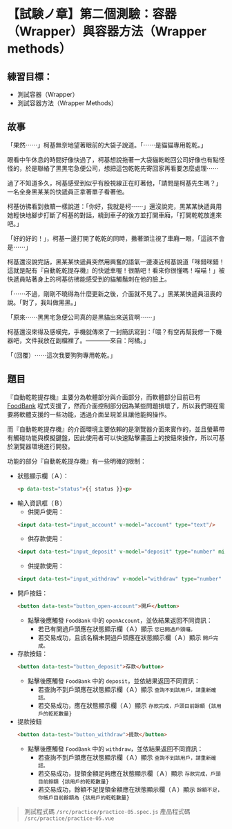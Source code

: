 # 【試験ノ章】第二個測驗：容器（Wrapper）與容器方法（Wrapper methods）

## 練習目標：
- 測試容器（Wrapper）
- 測試容器方法（Wrapper Methods）

## 故事

「果然⋯⋯」柯基無奈地望著眼前的大袋子說道。「⋯⋯是貓貓專用乾乾。」

眼看中午休息的時間好像快過了，柯基想說拖著一大袋貓乾乾回公司好像也有點怪怪的，於是聯絡了黑黑宅急便公司，想把這包乾乾先寄回家再看要怎麼處理⋯⋯

過了不知道多久，柯基感受到似乎有股視線正在盯著他，「請問是柯基先生嗎？」一名全身黑某某的快遞員正拿著單子看著他。

柯基彷彿看到救贖一樣說道：「你好，我就是柯⋯⋯」還沒說完，黑某某快遞員用她輕快地腳步打斷了柯基的對話，繞到車子的後方並打開車廂，「打開乾乾放進來吧。」

「好的好的！」，柯基一邊打開了乾乾的同時，撇著頭注視了車廂一眼，「這該不會是⋯⋯」

柯基還沒說完話，黑某某快遞員突然用興奮的語氣一邊湊近柯基說道「咪錯咪錯！這就是配有『自動乾乾提存機』的快遞車喔！很酷吧！看來你很懂嗎！喵喵！」被快遞員貼著身上的柯基彷彿能感受到的貓觸鬚刺在他的臉上。

「⋯⋯不過，剛剛不曉得為什麼更新之後，介面就不見了。」黑某某快遞員沮喪的說。「對了，我叫做黑黑。」

「原來⋯⋯黑黑宅急便公司真的是黑貓出來送貨啊⋯⋯」

柯基還沒來得及感嘆完，手機就傳來了一封簡訊寫到：「喂？有空再幫我修一下機器吧，文件我放在副檔裡了。————來自：阿橘。」

「（回覆）⋯⋯這次我要狗狗專用乾乾。」

## 題目

『自動乾乾提存機』主要分為軟體部分與介面部分，而軟體部分目前已有 [FoodBank](https://ithelp.ithome.com.tw/articles/10302202) 程式支援了，然而介面控制部分因為某些問題損壞了，所以我們現在需要將軟體支援的一些功能，透過介面呈現並且讓他能夠操作。

而『自動乾乾提存機』的介面環境主要依賴的是瀏覽器介面來實作的，並且螢幕帶有觸碰功能與模擬鍵盤，因此使用者可以快速點擊畫面上的按鈕來操作，所以可基於瀏覽器環境進行開發。

功能的部分『自動乾乾提存機』有一些明確的限制：

- 狀態顯示欄（Ａ）：
    ```html
    <p data-test="status">{{ status }}<p>
    ```
- 輸入資訊框（Ｂ）
    - 供開戶使用：
    ```html
    <input data-test="input_account" v-model="account" type="text"/>
    ```
    - 供存款使用：
    ```html
    <input data-test="input_deposit" v-model="deposit" type="number" min="0"/>
    ```
    - 供提款使用：
    ```html
    <input data-test="input_withdraw" v-model="withdraw" type="number" min="0"/>
    ```
- 開戶按鈕：
    ```html
    <button data-test="button_open-account">開戶</button>
    ```
    - 點擊後應觸發 `FoodBank` 中的 `openAccount`，並依結果返回不同資訊：
        - 若已有開過戶頭應在狀態顯示欄（Ａ）顯示 `您已開過戶頭囉。`
        - 若交易成功，且該名稱未開過戶頭應在狀態顯示欄（Ａ）顯示 `開戶完成。`
- 存款按鈕：
    ```html
    <button data-test="button_deposit">存款</button>
    ```
    - 點擊後應觸發 `FoodBank` 中的 `deposit`，並依結果返回不同資訊：
        - 若查詢不到戶頭應在狀態顯示欄（Ａ）顯示 `查詢不到該用戶，請重新確認。`
        - 若交易成功，應在狀態顯示欄（Ａ）顯示 `存款完成，戶頭目前餘額 {該用戶的乾乾數量}`
- 提款按鈕
    ```html
    <button data-test="button_withdraw">提款</button>
    ```
    - 點擊後應觸發 `FoodBank` 中的 `withdraw`，並依結果返回不同資訊：
        - 若查詢不到戶頭應在狀態顯示欄（Ａ）顯示 `查詢不到該用戶，請重新確認。`
        - 若交易成功，提領金額足夠應在狀態顯示欄（Ａ）顯示 `存款完成，戶頭目前餘額 {該用戶的乾乾數量}`
        - 若交易成功，餘額不足提領金額應在狀態顯示欄（Ａ）顯示 `餘額不足，你帳戶目前餘額為 {該用戶的乾乾數量}`


> 測試程式碼 `/src/practice/practice-05.spec.js`
> 產品程式碼 `/src/practice/practice-05.vue`